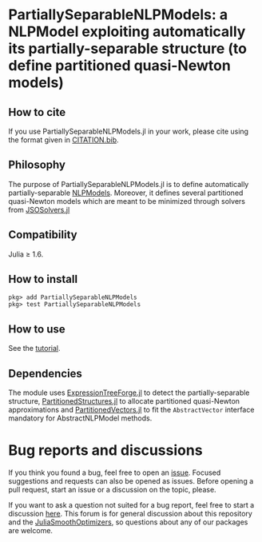 # PartiallySeparableNLPModels: a NLPModel exploiting automatically its partially-separable structure (to define partitioned quasi-Newton models)

## How to cite
If you use PartiallySeparableNLPModels.jl in your work, please cite using the format given in [CITATION.bib](CITATION.bib).

## Philosophy
The purpose of PartiallySeparableNLPModels.jl is to define automatically partially-separable [NLPModels](https://github.com/JuliaSmoothOptimizers/NLPModels.jl).
Moreover, it defines several partitioned quasi-Newton models which are meant to be minimized through solvers from [JSOSolvers.jl](https://github.com/JuliaSmoothOptimizers/JSOSolvers.jl)

## Compatibility
Julia ≥ 1.6.

## How to install
```
pkg> add PartiallySeparableNLPModels
pkg> test PartiallySeparableNLPModels
```

## How to use 
See the [tutorial](https://JuliaSmoothOptimizers.github.io/PartiallySeparableNLPModels.jl/main/tutorial/).

## Dependencies
The module uses [ExpressionTreeForge.jl](https://github.com/JuliaSmoothOptimizers/ExpressionTreeForge.jl) to detect the partially-separable structure, [PartitionedStructures.jl](https://github.com/JuliaSmoothOptimizers/PartitionedStructures.jl) to allocate partitioned quasi-Newton approximations and [PartitionedVectors.jl](https://github.com/JuliaSmoothOptimizers/PartitionedVectors.jl) to fit the `AbstractVector` interface mandatory for AbstractNLPModel methods.

# Bug reports and discussions
If you think you found a bug, feel free to open an [issue](https://github.com/JuliaSmoothOptimizers/PartiallySeparableNLPModels.jl/issues).
Focused suggestions and requests can also be opened as issues. Before opening a pull request, start an issue or a discussion on the topic, please.

If you want to ask a question not suited for a bug report, feel free to start a discussion [here](https://github.com/JuliaSmoothOptimizers/Organization/discussions). This forum is for general discussion about this repository and the [JuliaSmoothOptimizers](https://github.com/JuliaSmoothOptimizers), so questions about any of our packages are welcome.
